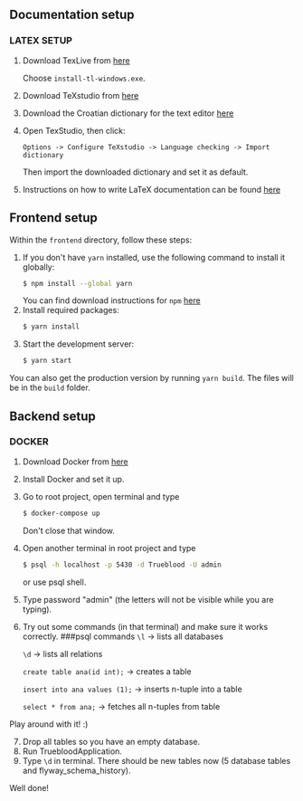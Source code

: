 ## Documentation setup

### LATEX SETUP

1. Download TexLive from [here](https://tug.org/texlive/acquire-netinstall.html)

   Choose `install-tl-windows.exe`.

2. Download TeXstudio from [here](https://www.texstudio.org/)
3. Download the Croatian dictionary for the text editor [here](https://extensions.openoffice.org/en/project/croatian-dictionary-and-hyphenation-patterns)
4. Open TexStudio, then click:

   `Options -> Configure TeXstudio -> Language checking -> Import dictionary`

   Then import the downloaded dictionary and set it as default.
5. Instructions on how to write LaTeX documentation can be found [here](https://www.fer.unizg.hr/_download/repository/LaTeX-upute.pdf)


## Frontend setup

Within the `frontend` directory, follow these steps:

1. If you don't have `yarn` installed, use the following command to install it globally:
   ```bash
   $ npm install --global yarn
   ```   
   You can find download instructions for `npm` [here](https://docs.npmjs.com/downloading-and-installing-node-js-and-npm)
2. Install required packages:
   ```bash
   $ yarn install
   ```
3. Start the development server:
   ```bash
   $ yarn start
   ```

You can also get the production version by running `yarn build`. The files will be in the `build` folder.



## Backend setup
### DOCKER

1. Download Docker from [here](https://hub.docker.com/editions/community/docker-ce-desktop-windows/)
2. Install Docker and set it up.
3. Go to root project, open terminal and type
      ```bash 
   $ docker-compose up
     ```
   Don't close that window.
4. Open another terminal in root project and type 
      ```bash 
   $ psql -h localhost -p 5430 -d Trueblood -U admin
     ```
   or use psql shell.
5. Type password "admin" (the letters will not be visible while you are typing).
6. Try out some commands (in that terminal) and make sure it works correctly.
   ###psql commands
      `\l` -> lists all databases
   
      `\d` -> lists all relations
   
      `create table ana(id int);` -> creates a table
   
      `insert into ana values (1);` -> inserts n-tuple into a table
   
      `select * from ana;` -> fetches all n-tuples from table
   
   
Play around with it! :)

7. Drop all tables so you have an empty database.
8. Run TruebloodApplication.
9. Type `\d` in terminal. There should be new tables now (5 database tables and flyway_schema_history).

Well done!
